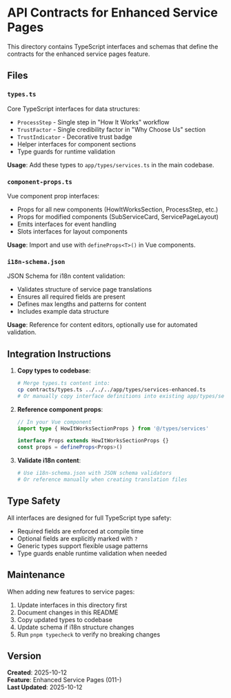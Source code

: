 # API Contracts for Enhanced Service Pages

This directory contains TypeScript interfaces and schemas that define the contracts for the enhanced service pages feature.

## Files

### `types.ts`

Core TypeScript interfaces for data structures:

- `ProcessStep` - Single step in "How It Works" workflow
- `TrustFactor` - Single credibility factor in "Why Choose Us" section
- `TrustIndicator` - Decorative trust badge
- Helper interfaces for component sections
- Type guards for runtime validation

**Usage**: Add these types to `app/types/services.ts` in the main codebase.

### `component-props.ts`

Vue component prop interfaces:

- Props for all new components (HowItWorksSection, ProcessStep, etc.)
- Props for modified components (SubServiceCard, ServicePageLayout)
- Emits interfaces for event handling
- Slots interfaces for layout components

**Usage**: Import and use with `defineProps<T>()` in Vue components.

### `i18n-schema.json`

JSON Schema for i18n content validation:

- Validates structure of service page translations
- Ensures all required fields are present
- Defines max lengths and patterns for content
- Includes example data structure

**Usage**: Reference for content editors, optionally use for automated validation.

## Integration Instructions

1. **Copy types to codebase**:

   ```bash
   # Merge types.ts content into:
   cp contracts/types.ts ../../../app/types/services-enhanced.ts
   # Or manually copy interface definitions into existing app/types/services.ts
   ```

2. **Reference component props**:

   ```typescript
   // In your Vue component
   import type { HowItWorksSectionProps } from '@/types/services'

   interface Props extends HowItWorksSectionProps {}
   const props = defineProps<Props>()
   ```

3. **Validate i18n content**:
   ```bash
   # Use i18n-schema.json with JSON schema validators
   # Or reference manually when creating translation files
   ```

## Type Safety

All interfaces are designed for full TypeScript type safety:

- Required fields are enforced at compile time
- Optional fields are explicitly marked with `?`
- Generic types support flexible usage patterns
- Type guards enable runtime validation when needed

## Maintenance

When adding new features to service pages:

1. Update interfaces in this directory first
2. Document changes in this README
3. Copy updated types to codebase
4. Update schema if i18n structure changes
5. Run `pnpm typecheck` to verify no breaking changes

## Version

**Created**: 2025-10-12  
**Feature**: Enhanced Service Pages (011-)  
**Last Updated**: 2025-10-12
